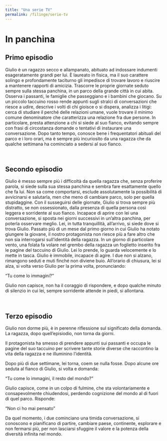 ```yaml
---
title: "Una serie TV"
permalink: /filinge/serie-tv
---
```

# In panchina

## Primo episodio

Giulio è un ragazzo secco e allampanato, abituato ad indossare indumenti esageratamente grandi per lui. È laureato in fisica, ma il suo carattere solingo e profondamente taciturno gli impedisce di trovare lavoro e riuscire a mantenere rapporti di amicizia. Trascorre le proprie giornate seduto sempre sulla stessa panchina, in un parco della grande città in cui abita. Osserva i passanti, le famiglie che passeggiano e i bambini che giocano. Su un piccolo taccuino rosso rende appunti sugli stralci di conversazioni che riesce a udire, descrive i volti di chi gioisce o si dispera, analizza i litigi: cerca di studiare il perché delle relazioni umane, vuole trovare il minimo comune denominatore che caratterizza una relazione fra due persone. In particolare, presta attenzione a chi si siede al suo fianco, evitando sempre con frasi di circostanza domande o tentativi di instaurare una conversazione. Dopo tanto tempo, conosce bene i frequentatori abituali del parco e i loro orari, ma è sempre più incuriosito da una ragazza che da qualche settimana ha cominciato a sedersi al suo fianco.

<br />

## Secondo episodio

Giulio è messo sempre più i difficoltà da quella ragazza che, senza proferire parola, si siede sulla sua stessa panchina e sembra fare esattamente quello che fa lui. Non sa come comportarsi, esclude assolutamente la possibilità di avvicinarsi e salutarla, men che meno di cambiare parco, solo per quella stupidaggine. Con il susseguirsi delle giornate, Giulio si trova sempre più distratto, se non ossessionato, dalla presenza di quella persona così leggera e sorridente al suo fianco. Incapace di aprire con lei una conversazione, si sposta nei giorni successivi in un’altra panchina, per poterla osservare meglio. Lei, in tutta tranquillità, all’arrivo, si siede dove si trova Giulio. Passato più di un mese dal primo giorno in cui Giulio ha notato giungere la giovane, il nostro protagonista non riesce più a fare altro che non sia interrogarsi sull’identità della ragazza. In un giorno di particolare vento, una folata fa volare nel grembo della ragazza un foglietto inserito fra le pagine del taccuino di Giulio. Lei lo prende, lo guarda velocemente e lo mette in tasca. Giulio è immobile, incapace di agire. I due non si alzano, rimangono seduti e muti finché non diviene buio. All’orario di chiusura, lei si alza, si volta verso Giulio per la prima volta, pronunciando:

“Tu come lo immagini?”

Giulio non capisce, non ha il coraggio di rispondere, e dopo qualche minuto di silenzio in cui lei, sempre sorridente attende in piedi, si allontana.

<br />

## Terzo episodio

Giulio non dorme più, è in perenne riflessione sul significato della domanda. La ragazza, dopo quell’episiodio, non torna da giorni.

Il protagonista ha smesso di prendere appunti sui passanti e occupa le pagine del suo taccuino per scrivere tante storie diverse che raccontino la vita della ragazza e ne illuminino l’identità.

Dopo più di due settimane, lei torna, coem se nulla fosse. Dopo alcune ore seduta al fianco di Giulio, si volta e domanda:

“Tu come lo immagini, il resto del mondo?”

Giulio capisce, come in un colpo di fulmine, che sta volontariamente e consapevolmente chiudendosi, perdendo cognizione del mondo al di fuori di quel parco. Risponde:

“Non ci ho mai pensato”

Da quel momento, i due cominciano una timida conversazione, si conoscono e pianificano di partire, cambiare paese, continente, esplorare e non fermarsi più, per non lasciarsi sfuggire il valore e la potenza della diversità infinita nel mondo.
